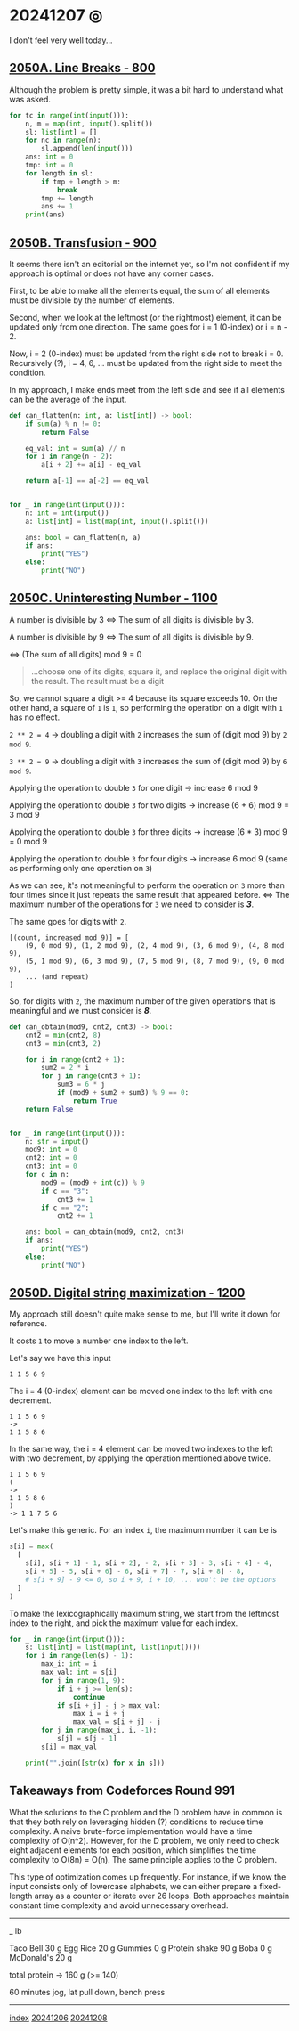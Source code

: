 <head><meta name="viewport" content="width=device-width, initial-scale=1.0, user-scalable=yes" /><meta charset="UTF-8"></head>

# 20241207 ◎

I don't feel very well today...

## [2050A. Line Breaks - 800](https://codeforces.com/contest/2050/problem/A)

Although the problem is pretty simple, it was a bit hard to understand what was asked.

```python
for tc in range(int(input())):
    n, m = map(int, input().split())
    sl: list[int] = []
    for nc in range(n):
        sl.append(len(input()))
    ans: int = 0
    tmp: int = 0
    for length in sl:
        if tmp + length > m:
            break
        tmp += length
        ans += 1
    print(ans)
```

## [2050B. Transfusion - 900](https://codeforces.com/contest/2050/problem/B)

It seems there isn't an editorial on the internet yet, so I'm not confident if my approach is optimal or does not have any corner cases.

First, to be able to make all the elements equal, the sum of all elements must be divisible by the number of elements.

Second, when we look at the leftmost (or the rightmost) element, it can be updated only from one direction. The same goes for i = 1 (0-index) or i = n - 2.

Now, i = 2 (0-index) must be updated from the right side not to break i = 0. Recursively (?), i = 4, 6, ... must be updated from the right side to meet the condition.

In my approach, I make ends meet from the left side and see if all elements can be the average of the input.

```python
def can_flatten(n: int, a: list[int]) -> bool:
    if sum(a) % n != 0:
        return False

    eq_val: int = sum(a) // n
    for i in range(n - 2):
        a[i + 2] += a[i] - eq_val

    return a[-1] == a[-2] == eq_val


for _ in range(int(input())):
    n: int = int(input())
    a: list[int] = list(map(int, input().split()))

    ans: bool = can_flatten(n, a)
    if ans:
        print("YES")
    else:
        print("NO")
```

## [2050C. Uninteresting Number - 1100](https://codeforces.com/contest/2050/problem/C)

A number is divisible by 3 <=> The sum of all digits is divisible by 3.

A number is divisible by 9 <=> The sum of all digits is divisible by 9.

<=> (The sum of all digits) mod 9 = 0

> ...choose one of its digits, square it, and replace the original digit with the result. The result must be a digit

So, we cannot square a digit >= 4 because its square exceeds 10. On the other hand, a square of `1` is `1`, so performing the operation on a digit with `1` has no effect.

`2 ** 2 = 4` -> doubling a digit with `2` increases the sum of (digit mod 9) by `2 mod 9`.

`3 ** 2 = 9` -> doubling a digit with `3` increases the sum of (digit mod 9) by `6 mod 9`.

Applying the operation to double `3` for one digit -> increase 6 mod 9

Applying the operation to double `3` for two digits -> increase (6 + 6) mod 9 = 3 mod 9

Applying the operation to double `3` for three digits -> increase (6 * 3) mod 9 = 0 mod 9

Applying the operation to double `3` for four digits -> increase 6 mod 9 (same as performing only one operation on `3`)

As we can see, it's not meaningful to perform the operation on `3` more than four times since it just repeats the same result that appeared before. <=> The maximum number of the operations for `3` we need to consider is ***3***.

The same goes for digits with `2`.

```
[(count, increased mod 9)] = [
	(9, 0 mod 9), (1, 2 mod 9), (2, 4 mod 9), (3, 6 mod 9), (4, 8 mod 9),
	(5, 1 mod 9), (6, 3 mod 9), (7, 5 mod 9), (8, 7 mod 9), (9, 0 mod 9),
	... (and repeat)
]
```

So, for digits with `2`, the maximum number of the given operations that is meaningful and we must consider is ***8***. 

```python
def can_obtain(mod9, cnt2, cnt3) -> bool:
    cnt2 = min(cnt2, 8)
    cnt3 = min(cnt3, 2)

    for i in range(cnt2 + 1):
        sum2 = 2 * i
        for j in range(cnt3 + 1):
            sum3 = 6 * j
            if (mod9 + sum2 + sum3) % 9 == 0:
                return True
    return False


for _ in range(int(input())):
    n: str = input()
    mod9: int = 0
    cnt2: int = 0
    cnt3: int = 0
    for c in n:
        mod9 = (mod9 + int(c)) % 9
        if c == "3":
            cnt3 += 1
        if c == "2":
            cnt2 += 1

    ans: bool = can_obtain(mod9, cnt2, cnt3)
    if ans:
        print("YES")
    else:
        print("NO")
```

## [2050D. Digital string maximization - 1200](https://codeforces.com/contest/2050/problem/D#)

My approach still doesn't quite make sense to me, but I'll write it down for reference.

It costs `1` to move a number one index to the left.

Let's say we have this input

```
1 1 5 6 9
```

The i = 4 (0-index) element can be moved one index to the left with one decrement.

```
1 1 5 6 9
->
1 1 5 8 6
```

In the same way, the i = 4 element can be moved two indexes to the left with two decrement, by applying the operation mentioned above twice.

```
1 1 5 6 9
(
->
1 1 5 8 6
)
-> 1 1 7 5 6
```

Let's make this generic. For an index `i`, the maximum number it can be is

```python
s[i] = max(
  [
    s[i], s[i + 1] - 1, s[i + 2], - 2, s[i + 3] - 3, s[i + 4] - 4,
    s[i + 5] - 5, s[i + 6] - 6, s[i + 7] - 7, s[i + 8] - 8,
    # s[i + 9] - 9 <= 0, so i + 9, i + 10, ... won't be the options
  ]
)
```

To make the lexicographically maximum string, we start from the leftmost index to the right, and pick the maximum value for each index.

```python
for _ in range(int(input())):
    s: list[int] = list(map(int, list(input())))
    for i in range(len(s) - 1):
        max_i: int = i
        max_val: int = s[i]
        for j in range(1, 9):
            if i + j >= len(s):
                continue
            if s[i + j] - j > max_val:
                max_i = i + j
                max_val = s[i + j] - j
        for j in range(max_i, i, -1):
            s[j] = s[j - 1]
        s[i] = max_val

    print("".join([str(x) for x in s]))
```

## Takeaways from Codeforces Round 991

What the solutions to the C problem and the D problem have in common is that they both rely on leveraging hidden (?) conditions to reduce time complexity. A naive brute-force implementation would have a time complexity of O(n^2). However, for the D problem, we only need to check eight adjacent elements for each position, which simplifies the time complexity to O(8n) = O(n). The same principle applies to the C problem.

This type of optimization comes up frequently. For instance, if we know the input consists only of lowercase alphabets, we can either prepare a fixed-length array as a counter or iterate over 26 loops. Both approaches maintain constant time complexity and avoid unnecessary overhead.

---

_ lb

Taco Bell 30 g
Egg Rice 20 g
Gummies 0 g
Protein shake 90 g
Boba 0 g
McDonald's 20 g

total protein -> 160 g (>= 140)

60 minutes jog, lat pull down, bench press

---

[index](../../index.html)
[20241206](20241206.html)
[20241208](20241208.html)

